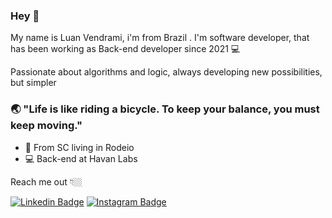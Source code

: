 ### Hey 👋

My name is Luan Vendrami, i'm from Brazil . I'm software developer, that has been working as Back-end developer since 2021 💻

Passionate about algorithms and logic, always developing new possibilities, but simpler


### 🌏 "Life is like riding a bicycle. To keep your balance, you must keep moving."

- 📍 From SC living in Rodeio
- 💻 Back-end at Havan Labs

Reach me out 👇🏼

[![Linkedin Badge](https://img.shields.io/badge/-LinkedIn-blue?style=flat-square&logo=Linkedin&logoColor=white&link=https://www.linkedin.com/in/isadora-rodrigues-stangarlin-48402b141/)](https://www.linkedin.com/in/luan-vendrami/) [![Instagram Badge](https://img.shields.io/badge/-Instagram-red?style=flat-square&logo=Instagram&logoColor=white&link=https://www.instagram.com/papodedev/)](https://www.instagram.com/vendramiluan/) 
